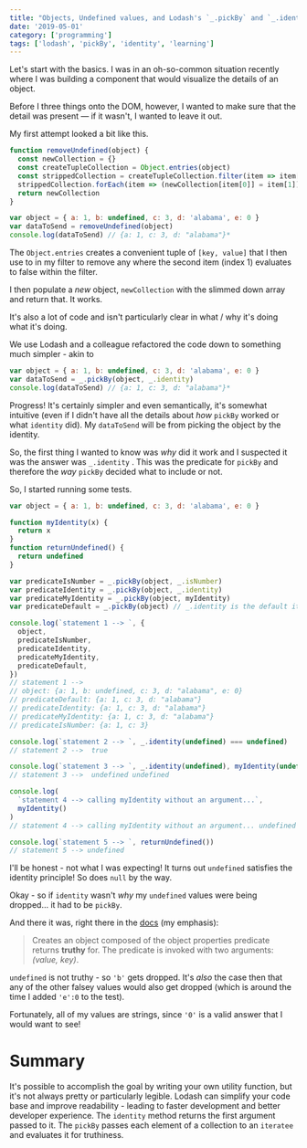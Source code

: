 ```yaml
---
title: "Objects, Undefined values, and Lodash's `_.pickBy` and `_.identity`"
date: '2019-05-01'
category: ['programming']
tags: ['lodash', 'pickBy', 'identity', 'learning']
---
```


Let's start with the basics. I was in an oh-so-common situation recently where I was building a component that would visualize the details of an object.

Before I three things onto the DOM, however, I wanted to make sure that the detail was present — if it wasn't, I wanted to leave it out.

My first attempt looked a bit like this.

```javascript
function removeUndefined(object) {
  const newCollection = {}
  const createTupleCollection = Object.entries(object)
  const strippedCollection = createTupleCollection.filter(item => item[1])
  strippedCollection.forEach(item => (newCollection[item[0]] = item[1]))
  return newCollection
}

var object = { a: 1, b: undefined, c: 3, d: 'alabama', e: 0 }
var dataToSend = removeUndefined(object)
console.log(dataToSend) // {a: 1, c: 3, d: "alabama"}*
```

The `Object.entries` creates a convenient tuple of `[key, value]` that I then use to in my filter to remove any where the second item (index 1) evaluates to false within the filter.

I then populate a _new_ object, `newCollection` with the slimmed down array and return that. It works.

It's also a lot of code and isn't particularly clear in what / why it's doing what it's doing.

We use Lodash and a colleague refactored the code down to something much simpler - akin to

```javascript
var object = { a: 1, b: undefined, c: 3, d: 'alabama', e: 0 }
var dataToSend = _.pickBy(object, _.identity)
console.log(dataToSend) // {a: 1, c: 3, d: "alabama"}*
```

Progress! It's certainly simpler and even semantically, it's somewhat intuitive (even if I didn't have all the details about _how_ `pickBy` worked or what `identity` did). My `dataToSend` will be from picking the object by the identity.

So, the first thing I wanted to know was _why_ did it work and I suspected it was the answer was `_.identity` . This was the predicate for `pickBy` and therefore the _way_ `pickBy` decided what to include or not.

So, I started running some tests.

```javascript
var object = { a: 1, b: undefined, c: 3, d: 'alabama', e: 0 }

function myIdentity(x) {
  return x
}
function returnUndefined() {
  return undefined
}

var predicateIsNumber = _.pickBy(object, _.isNumber)
var predicateIdentity = _.pickBy(object, _.identity)
var predicateMyIdentity = _.pickBy(object, myIdentity)
var predicateDefault = _.pickBy(object) // _.identity is the default iteratee

console.log(`statement 1 --> `, {
  object,
  predicateIsNumber,
  predicateIdentity,
  predicateMyIdentity,
  predicateDefault,
})
// statement 1 -->
// object: {a: 1, b: undefined, c: 3, d: "alabama", e: 0}
// predicateDefault: {a: 1, c: 3, d: "alabama"}
// predicateIdentity: {a: 1, c: 3, d: "alabama"}
// predicateMyIdentity: {a: 1, c: 3, d: "alabama"}
// predicateIsNumber: {a: 1, c: 3}

console.log(`statement 2 --> `, _.identity(undefined) === undefined)
// statement 2 -->  true

console.log(`statement 3 --> `, _.identity(undefined), myIdentity(undefined))
// statement 3 -->  undefined undefined

console.log(
  `statement 4 --> calling myIdentity without an argument...`,
  myIdentity()
)
// statement 4 --> calling myIdentity without an argument... undefined

console.log(`statement 5 --> `, returnUndefined())
// statement 5 --> undefined
```

I'll be honest - not what I was expecting! It turns out `undefined` satisfies the identity principle! So does `null` by the way.

Okay - so if `identity` wasn't _why_ my `undefined` values were being dropped… it had to be `pickBy`.

And there it was, right there in the [docs](https://lodash.com/docs/4.17.11#pickBy) (my emphasis):

> Creates an object composed of the object properties predicate returns **truthy** for. The predicate is invoked with two arguments: _(value, key)_.

`undefined` is not truthy - so `'b'` gets dropped. It's _also_ the case then that any of the other falsey values would also get dropped (which is around the time I added `'e':0` to the test).

Fortunately, all of my values are strings, since `'0'` is a valid answer that I would want to see!

# Summary

It's possible to accomplish the goal by writing your own utility function, but it's not always pretty or particularly legible.
Lodash can simplify your code base and improve readability - leading to faster development and better developer experience.
The `identity` method returns the first argument passed to it.
The `pickBy` passes each element of a collection to an `iteratee` and evaluates it for truthiness.
